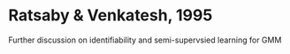 # Ratsaby & Venkatesh, 1995
Further discussion on identifiability and semi-supervsied learning for GMM
